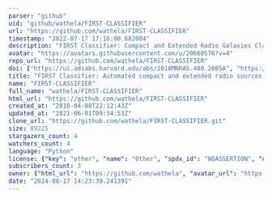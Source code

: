 ```yaml
---
parser: "github"
uid: "github/wathela/FIRST-CLASSIFIER"
url: "https://github.com/wathela/FIRST-CLASSIFIER"
timestamp: "2022-07-17 17:16:00.682004"
description: "FIRST Classifier: Compact and Extended Radio Galaxies Classification using Deep Convolutional Neural Networks"
avatar: "https://avatars.githubusercontent.com/u/20660576?v=4"
repo_url: "https://github.com/wathela/FIRST-CLASSIFIER"
doi: ["https://ui.adsabs.harvard.edu/abs/2018MNRAS.480.2085A", "https://ui.adsabs.harvard.edu/abs/2019ascl.soft08023A/abstract"]
title: "FIRST Classifier: Automated compact and extended radio sources classifier"
name: "FIRST-CLASSIFIER"
full_name: "wathela/FIRST-CLASSIFIER"
html_url: "https://github.com/wathela/FIRST-CLASSIFIER"
created_at: "2018-04-08T22:12:43Z"
updated_at: "2021-06-01T09:34:53Z"
clone_url: "https://github.com/wathela/FIRST-CLASSIFIER.git"
size: 89225
stargazers_count: 4
watchers_count: 4
language: "Python"
license: {"key": "other", "name": "Other", "spdx_id": "NOASSERTION", "url": null, "node_id": "MDc6TGljZW5zZTA="}
subscribers_count: 3
owner: {"html_url": "https://github.com/wathela", "avatar_url": "https://avatars.githubusercontent.com/u/20660576?v=4", "login": "wathela", "type": "User"}
date: "2024-08-17 14:23:39.241391"
---
```

